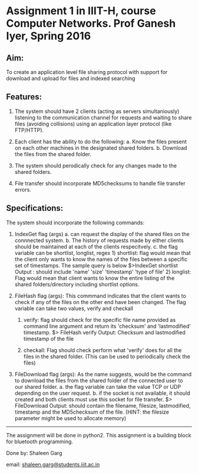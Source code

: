 Assignment 1 in IIIT-H, course Computer Networks. Prof Ganesh Iyer, Spring 2016
==

Aim:
----
To create an application level file sharing protocol with support for download and upload for files and indexed searching

Features:
---
1. The system should have 2 clients (acting as servers simultaniously) listening to the communication channel for requests and waiting to share files (avoiding collisions) using an application layer protocol (like FTP/HTTP). 

2. Each client has the ability to do the following:
    a. Know the files present on each other machines in the designated shared folders.
    b. Download the files from the shared folder.

3. The system should perodically check for any changes made to the shared folders.

4. File transfer should incorporate MD5checksums to handle file transfer errors.

Specifications:
---
The system should incorporate the following commands:

1. IndexGet flag (args)
    a. can request the display of the shared files on the connnected system.
    b. The history of requests made by either clients should be maintained at each of the clients respecitvely.
    c. the flag variable can be shortlist, longlist, regex
        1) shortlist:
            flag would mean that the client only wants to know the names of the files between a specific set of timestamps. The sample query is below
            $>IndexGet shortlist <starttimestamp> <endtimestamp>
            Output : should include 'name' 'size' 'timestamp' 'type of file'
        2) longlist:
            Flag would mean that client wants to know the entire listing of the shared folders/directory including shortlist options.

2. FileHash flag (args):
This commmand indicates that the client wants to check if any of the files on the other end have been changed. The flag variable can take two values, verify and checkall
    1) verify: flag should check for the specific file name provided as command line argument and return its 'checksum' and 'lastmodified' timestamp.
    $> FileHash verify <filename>
    Output: Checksum and lastmodified timestamp of the file

    2) checkall: Flag should check perform what 'verify' does for all the files in the shared folder.
(This can be used to periodically check the files)

3. FileDownload flag (args):
As the name suggests, would be the command to download the files from the shared folder of the connected user to our shared folder.
    a. the flag variable can take the value TCP or UDP depending on the user request.
    b. if the socket is not available, it should created and both clients must use this socket for file transfer.
        $> FileDownload <filename>
        Output: should contain the filename, filesize, lastmodified, timestamp and the MD5checksum of the file.
(HINT: the filesize parameter might be used to allocate memory)

******

The assignment will be done in python2. This assignment is a building block for bluetooth programming.

Done by:
Shaleen Garg

email: shaleen.garg@students.iiit.ac.in
